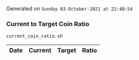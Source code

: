 Generated on `Sunday 03-October-2021 at 22:48:54`

### Current to Target Coin Ratio
`current_coin_ratio.sh`

Date|Current|Target|Ratio
---|---|---|---
